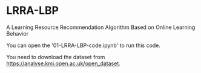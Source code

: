 # LRRA-LBP
A Learning Resource Recommendation Algorithm Based on Online Learning Behavior

You can open the '01-LRRA-LBP-code.ipynb' to run this code.

You need to download the dataset from https://analyse.kmi.open.ac.uk/open_dataset.
